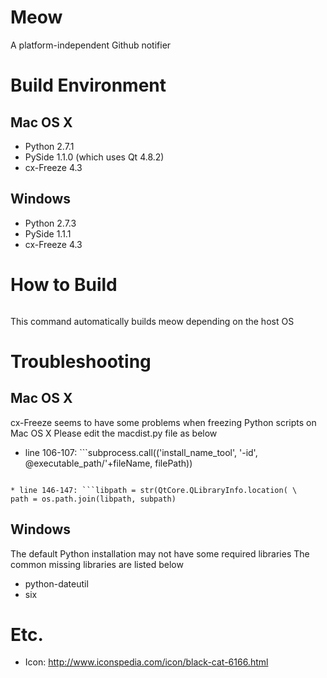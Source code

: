 Meow
====

A platform-independent Github notifier

# Build Environment
## Mac OS X
* Python 2.7.1
* PySide 1.1.0 (which uses Qt 4.8.2)
* cx-Freeze 4.3

## Windows
* Python 2.7.3
* PySide 1.1.1
* cx-Freeze 4.3

# How to Build
```python build.py 
```
This command automatically builds meow depending on the host OS

# Troubleshooting
## Mac OS X
cx-Freeze seems to have some problems when freezing Python scripts on Mac OS X
Please edit the macdist.py file as below

* line 106-107: ```subprocess.call(('install_name_tool', '-id',
@executable_path/'+fileName, filePath))
```

* line 146-147: ```libpath = str(QtCore.QLibraryInfo.location( \
path = os.path.join(libpath, subpath)
```

## Windows
The default Python installation may not have some required libraries
The common missing libraries are listed below
* python-dateutil
* six

# Etc.
* Icon: http://www.iconspedia.com/icon/black-cat-6166.html
